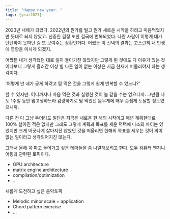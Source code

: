 ```yaml
---
title: "Happy new year.."
tags: [year2023]
---
```


2023년 새해가 되었다. 2022년의 뭔가를 털고 뭔가 새로운 시작을 하려고 마음먹었지만 뜻대로 되지 않았고. 신중한 결정 또한 결국에 번복되었다. 나란 사람이 이렇게 대가 단단하지 못하단 걸 또 보여주는 상황인거다. 어쨌든 이 선택의 결과는 고스란히 내 인생에 영향을 미치게 되겠지.

어쨌든 내가 생각했던 대로 일이 돌아가진 않았지만 그렇게 된 것에도 다 이유가 있는 것이다보니 그렇게 흘러간 이상 별 다른 일이 없는 이상은 지금 현재에 머물러야지 하는 생각이다.

'어떻게 넌 네가 굳게 하려고 맘 먹은 것을 그렇게 쉽게 번복할 수 있느냐?'

할 수 있지만. 어디까지나 마음 먹은 것과 실행한 것이 늘 같을 수는 없으니까. 그만큼 나도 1주일 동안 맘고생하느라 감량하기로 맘 먹었던 몸무게에 매우 손쉽게 도달할 정도였으니까.

다른 건 다 그냥 두더라도 일단은 지금은 새로운 한 해의 시작이고 매년 계획한대로 100% 살아진 적은 없지만 그래도 그렇게 계획과 목표를 세운 덕택에 다소의 차이는 있었지만 크게 어긋나게 살아지진 않았던 것을 떠올리면 한해의 목표를 세우는 것이 의미없는 일이라고 생각되어지진 않는다.

그래서 올해 꼭 파고 들어가고 싶은 테마들을 좀 나열해보려고 한다. 모두 컴퓨터 엔지니어링과 관련된 토픽이다. 

- GPU architecture
- matrix engine architecture
- compilation/optimization
- ...

새롭게 도전하고 싶은 음악토픽

- Melodic minor scale + application
- Chord pattern exercise
- ...
